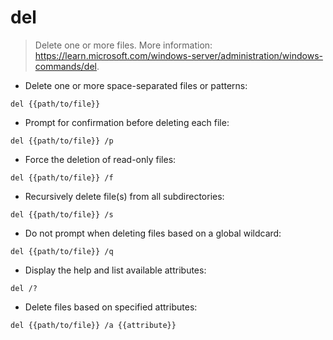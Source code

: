 # del

> Delete one or more files.
> More information: <https://learn.microsoft.com/windows-server/administration/windows-commands/del>.

- Delete one or more space-separated files or patterns:

`del {{path/to/file}}`

- Prompt for confirmation before deleting each file:

`del {{path/to/file}} /p`

- Force the deletion of read-only files:

`del {{path/to/file}} /f`

- Recursively delete file(s) from all subdirectories:

`del {{path/to/file}} /s`

- Do not prompt when deleting files based on a global wildcard:

`del {{path/to/file}} /q`

- Display the help and list available attributes:

`del /?`

- Delete files based on specified attributes:

`del {{path/to/file}} /a {{attribute}}`
